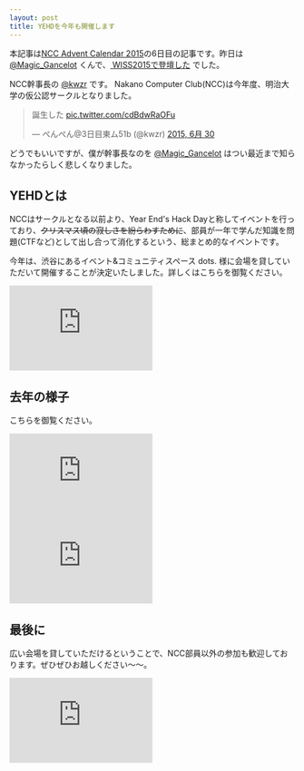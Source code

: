 ```yaml
---
layout: post
title: YEHDを今年も開催します
---
```


本記事は[NCC Advent Calendar 2015](https://advent.meiji-ncc.tech/2015/)の6日目の記事です。昨日は [@Magic_Gancelot](https://twitter.com/Magic_Gancelot) くんで、[
WISS2015で登壇した](http://mimorisuzuko.hatenablog.com/entry/2015/12/05/153315) でした。

NCC幹事長の [@kwzr](https://twitter.com/kwzr) です。
Nakano Computer Club(NCC)は今年度、明治大学の仮公認サークルとなりました。

<blockquote class="twitter-tweet" lang="ja"><p lang="ja" dir="ltr">誕生した <a href="http://t.co/cdBdwRaOFu">pic.twitter.com/cdBdwRaOFu</a></p>&mdash; ぺんぺん@3日目東ム51b (@kwzr) <a href="https://twitter.com/kwzr/status/615697619621277696">2015, 6月 30</a></blockquote>
<script async src="//platform.twitter.com/widgets.js" charset="utf-8"></script>

どうでもいいですが、僕が幹事長なのを [@Magic_Gancelot](https://twitter.com/Magic_Gancelot) はつい最近まで知らなかったらしく悲しくなりました。

## YEHDとは
NCCはサークルとなる以前より、Year End's Hack Dayと称してイベントを行っており、<s>クリスマス頃の寂しさを紛らわすために</s>、部員が一年で学んだ知識を問題(CTFなど)として出し合って消化するという、総まとめ的なイベントです。

今年は、渋谷にあるイベント&コミュニティスペース dots. 様に会場を貸していただいて開催することが決定いたしました。詳しくはこちらを御覧ください。

<iframe src="http://hatenablog-parts.com/embed?url=http://eventdots.jp/event/576488" width="50%" frameborder="0"></iframe>

## 去年の様子

こちらを御覧ください。

<iframe src="http://hatenablog-parts.com/embed?url=http://kkrnt.hatenablog.com/entry/2014/12/26/005908" width="50%" frameborder="0"></iframe>

<iframe src="http://hatenablog-parts.com/embed?url=http://3846masa.hatenablog.jp/entry/2014/12/26/224544" width="50%" frameborder="0"></iframe>

## 最後に
広い会場を貸していただけるということで、NCC部員以外の参加も歓迎しております。ぜひぜひお越しください〜〜。

<iframe src="http://hatenablog-parts.com/embed?url=https://yehd.meiji-ncc.tech/" width="50%" frameborder="0"></iframe>
